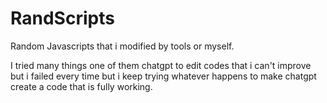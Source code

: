 # RandScripts
Random Javascripts that i modified by tools or myself.

I tried many things one of them chatgpt to edit codes that i can't improve but i failed every time
but i keep trying whatever happens to make chatgpt create a code that is fully working.
